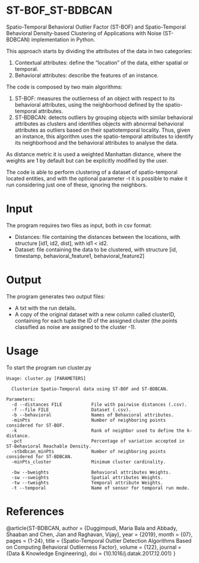 # ST-BOF_ST-BDBCAN
Spatio-Temporal Behavioral Outlier Factor (ST-BOF) and Spatio-Temporal Behavioral Density-based Clustering of Applications with Noise (ST-BDBCAN) implementation in Python.

This approach starts by dividing the attributes of the data in two categories: 

1. Contextual attributes: define the “location” of the data, either spatial or temporal.
2. Behavioral attributes: describe the features of an instance.

The code is composed by two main algorithms: 

1. ST-BOF: measures the outlierness of an object with respect to its behavioral attributes, using the neighborhood defined by the spatio-temporal attributes.
2. ST-BDBCAN: detects outliers by grouping objects with similar behavioral attributes as clusters and identifies objects with abnormal behavioral attributes as outliers based on their spatiotemporal locality. Thus, given an instance, this algorithm uses the spatio-temporal attributes to identify its neighborhood and the behavioral attributes to analyse the data.

As distance metric it is used a weighted Manhattan distance, where the weights are 1 by default but can be explicitly modified by the user.

The code is able to perform clustering of a dataset of spatio-temporal located entities, and with the optional parameter -t it is possible to make it run considering just one of these, ignoring the neighbors.

# Input

The program requires two files as input, both in csv format:

- Distances: file containing the distances between the locations, with structure [id1, id2, dist], with id1 < id2.
- Dataset: file containing the data to be clustered, with structure [id, timestamp, behavioral_feature1, behavioral_feature2]

# Output

The program generates two output files:

- A txt with the run details.
- A copy of the original dataset with a new column called clusterID, containing for each tuple the ID of the assigned cluster (the points classified as noise are assigned to the cluster -1).

# Usage

To start the program run cluster.py

```
Usage: cluster.py [PARAMETERS]

  Clusterize Spatio-Temporal data using ST-BOF and ST-BDBCAN. 

Parameters:
  -d --distances FILE  			File with pairwise distances (.csv).
  -f --file FILE              	Dataset (.csv).
  -b --behavioral             	Names of Behavioral attributes.
  -minPts               	  	Number of neighboring points considered for ST-BOF.
  -k            			  	Rank of neighbor used to define the k-distance.
  -pct              			Percentage of variation accepted in ST-Behavioral Reachable Density.
  -stbdbcan_minPts             	Number of neighboring points considered for ST-BDBCAN.
  -minPts_cluster               Minimum cluster cardinality.

  -bw --bweights              	Behavioral attributes Weights.
  -sw --sweights             	Spatial attributes Weights.
  -tw --tweights  				Temporal attribute Weights.
  -t --temporal                 Name of sensor for temporal run mode.

```

# References

@article{ST-BDBCAN,
author = {Duggimpudi, Maria Bala and Abbady, Shaaban and Chen, Jian and Raghavan, Vijay},
year = {2019},
month = {07},
pages = {1-24},
title = {Spatio-Temporal Outlier Detection Algorithms Based on Computing Behavioral Outlierness Factor},
volume = {122},
journal = {Data \& Knowledge Engineering},
doi = {10.1016/j.datak.2017.12.001}
}
